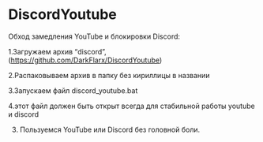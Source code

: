 # DiscordYoutube

Обход замедления YouTube и блокировки Discord:

1.Загружаем архив “discord”, (https://github.com/DarkFlarx/DiscordYoutube)

2.Распаковываем архив в папку без кириллицы в названии 

3.Запускаем файл discord_youtube.bat 

4.этот файл должен быть открыт всегда для стабильной работы youtube и discord

3. Пользуемся YouTube или Discord без головной боли.
